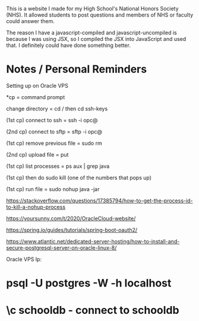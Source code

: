 This is a website I made for my High School's National Honors Society (NHS). It allowed students to post questions and members of NHS or faculty could answer them.

The reason I have a javascript-compiled and javascript-uncompiled is because I was using JSX, so I compiled the JSX into JavaScript and used that. I definitely could have done something better.

# Notes / Personal Reminders

Setting up on Oracle VPS

*cp = command prompt

change directory = cd / then cd ssh-keys

(1st cp) connect to ssh =  ssh -i <key-file> opc@<ip>

(2nd cp) connect to sftp =  sftp -i <key-file> opc@<ip>

(1st cp) remove previous file = sudo rm <file name>

(2nd cp) upload file = put <jar file>

(1st cp) list processes = ps aux | grep java

(1st cp) then do sudo kill <id> (one of the numbers that pops up)

(1st cp) run file = sudo nohup java -jar <jar file>

https://stackoverflow.com/questions/17385794/how-to-get-the-process-id-to-kill-a-nohup-process

https://yoursunny.com/t/2020/OracleCloud-website/

https://spring.io/guides/tutorials/spring-boot-oauth2/

https://www.atlantic.net/dedicated-server-hosting/how-to-install-and-secure-postgresql-server-on-oracle-linux-8/

Oracle VPS Ip: <IP>

# psql -U postgres -W  -h localhost
# \c schooldb - connect to schooldb